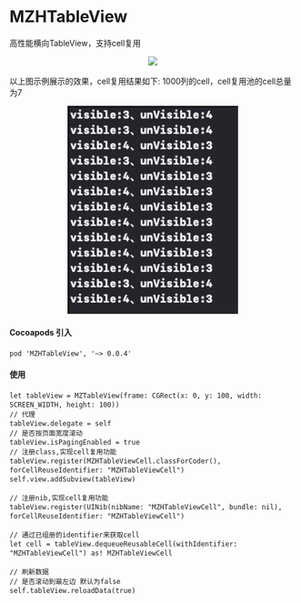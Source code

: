 # MZHTableView
高性能横向TableView，支持cell复用

<div align=center>
<img src="1.gif" width="300px" />
</div>

以上图示例展示的效果，cell复用结果如下:
1000列的cell，cell复用池的cell总量为7

<div align=center>
<img src="2.png" width="300px" />
</div>

#### Cocoapods 引入
```
pod 'MZHTableView', '~> 0.0.4'
```

#### 使用
```
let tableView = MZTableView(frame: CGRect(x: 0, y: 100, width: SCREEN_WIDTH, height: 100))
// 代理
tableView.delegate = self
// 是否按页面宽度滚动
tableView.isPagingEnabled = true
// 注册class,实现cell复用功能
tableView.register(MZHTableViewCell.classForCoder(), forCellReuseIdentifier: "MZHTableViewCell")
self.view.addSubview(tableView)

// 注册nib,实现cell复用功能
tableView.register(UINib(nibName: "MZHTableViewCell", bundle: nil), forCellReuseIdentifier: "MZHTableViewCell")

// 通过已组册的identifier来获取cell
let cell = tableView.dequeueReusableCell(withIdentifier: "MZHTableViewCell") as! MZHTableViewCell

// 刷新数据
// 是否滚动到最左边 默认为false
self.tableView.reloadData(true)
```
